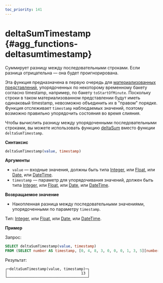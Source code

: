 ```yaml
---
toc_priority: 141
---
```


# deltaSumTimestamp {#agg_functions-deltasumtimestamp}

Суммирует разницу между последовательными строками. Если разница отрицательна — она будет проигнорирована.

Эта функция предназначена в первую очередь для [материализованных представлений](../../../sql-reference/statements/create/view.md#materialized), упорядоченных по некоторому временному бакету согласно timestamp, например, по бакету `toStartOfMinute`. Поскольку строки в таком материализованном представлении будут иметь одинаковый timestamp, невозможно объединить их в "правом" порядке. Функция отслеживает `timestamp` наблюдаемых значений, поэтому возможно правильно упорядочить состояния во время слияния.

Чтобы вычислить разницу между упорядоченными последовательными строками, вы можете использовать функцию [deltaSum](../../../sql-reference/aggregate-functions/reference/deltasum.md#agg_functions-deltasum) вместо функции `deltaSumTimestamp`.

**Синтаксис**

``` sql
deltaSumTimestamp(value, timestamp)
```

**Аргументы**

-   `value` — входные значения, должны быть типа [Integer](../../data-types/int-uint.md), или [Float](../../data-types/float.md), или [Date](../../data-types/date.md), или [DateTime](../../data-types/datetime.md).
-   `timestamp` — параметр для упорядочивания значений, должен быть типа [Integer](../../data-types/int-uint.md), или [Float](../../data-types/float.md), или [Date](../../data-types/date.md), или [DateTime](../../data-types/datetime.md).

**Возвращаемое значение**

-   Накопленная разница между последовательными значениями, упорядоченными по параметру `timestamp`.

Тип: [Integer](../../data-types/int-uint.md), или [Float](../../data-types/float.md), или [Date](../../data-types/date.md), или [DateTime](../../data-types/datetime.md).

**Пример**

Запрос:

```sql
SELECT deltaSumTimestamp(value, timestamp)
FROM (SELECT number AS timestamp, [0, 4, 8, 3, 0, 0, 0, 1, 3, 5][number] AS value FROM numbers(1, 10));
```

Результат:

``` text
┌─deltaSumTimestamp(value, timestamp)─┐
│                                  13 │
└─────────────────────────────────────┘
```
